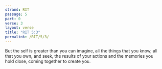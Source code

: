 ```yaml
---
strand: RIT
passage: 5
part: 0
verse: 3
layout: verse
title: "RIT 5:3"
permalink: /RIT/5/3/
---
```

But the self is greater than you can imagine, all the things that you know, all that you own, and seek, the results of your actions and the memories you hold close, coming together to create you.
